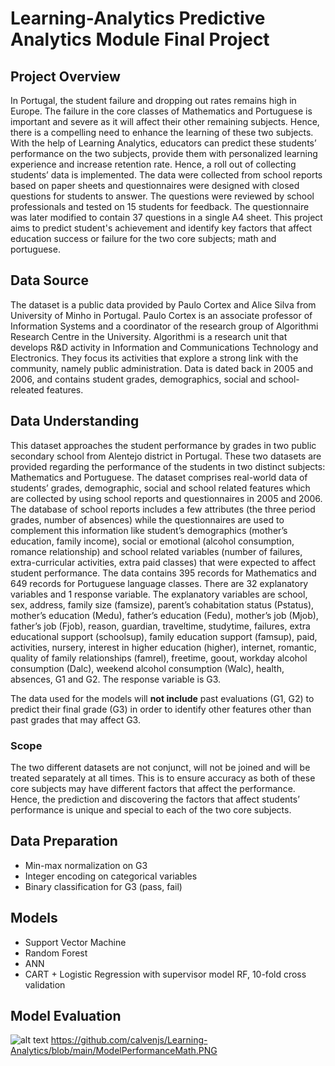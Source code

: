 # Learning-Analytics Predictive Analytics Module Final Project

## Project Overview
In Portugal, the student failure and dropping out rates remains high in Europe. The failure in the core classes of Mathematics and Portuguese is important and severe as it will affect their other remaining subjects. Hence, there is a compelling need to enhance the learning of these two subjects. With the help of Learning Analytics, educators can predict these students’ performance on the two subjects, provide them with personalized learning experience and increase retention rate. Hence, a roll out of collecting students’ data is implemented. The data were collected from school reports based on paper sheets and questionnaires were designed with closed questions for students to answer. The questions were reviewed by school professionals and tested on 15 students for feedback. The questionnaire was later modified to contain 37 questions in a single A4 sheet.
This project aims to predict student's achievement and identify key factors that affect education success or failure for the two core subjects; math and portuguese.

## Data Source
The dataset is a public data provided by Paulo Cortex and Alice Silva from University of Minho in Portugal. Paulo Cortex is an associate professor of Information Systems and a coordinator of the research group of Algorithmi Research Centre in the University. Algorithmi is a research unit that develops R&D activity in Information and Communications Technology and Electronics. They focus its activities that explore a strong link with the community, namely public administration. Data is dated back in 2005 and 2006, and contains student grades, demographics, social and school-releated features.

## Data Understanding
This dataset approaches the student performance by grades in two public secondary school from Alentejo district in Portugal. These two datasets are provided regarding the performance of the students in two distinct subjects: Mathematics and Portuguese. The dataset comprises real-world data of students’ grades, demographic, social and school related features which are collected by using school reports and questionnaires in 2005 and 2006. The database of school reports includes a few attributes (the three period grades, number of absences) while the questionnaires are used to complement this information like student’s demographics (mother’s education, family income), social or emotional (alcohol consumption, romance relationship) and school related variables (number of failures, extra-curricular activities, extra paid classes) that were expected to affect student performance. The data contains 395 records for Mathematics and 649 records for Portuguese language classes.
There are 32 explanatory variables and 1 response variable.
The explanatory variables are school, sex, address, family size (famsize), parent’s cohabitation status (Pstatus), mother’s education (Medu), father’s education (Fedu), mother’s job (Mjob), father’s job (Fjob), reason, guardian, traveltime, studytime, failures, extra educational support (schoolsup), family education support (famsup), paid, activities, nursery, interest in higher education (higher), internet, romantic, quality of family relationships (famrel), freetime, goout, workday alcohol consumption (Dalc), weekend alcohol consumption (Walc), health, absences, G1 and G2.
The response variable is G3.

The data used for the models will **not include** past evaluations (G1, G2) to predict their final grade (G3) in order to identify other features other than past grades that may affect G3.

### Scope
The two different datasets are not conjunct, will not be joined and will be treated separately at all times. This is to ensure accuracy as both of these core subjects may have different factors that affect the performance. Hence, the prediction and discovering the factors that affect students’ performance is unique and special to each of the two core subjects.

## Data Preparation
* Min-max normalization on G3
* Integer encoding on categorical variables
* Binary classification for G3 (pass, fail)


## Models
* Support Vector Machine
* Random Forest
* ANN
* CART + Logistic Regression with supervisor model RF, 10-fold cross validation

## Model Evaluation
![alt text](https://github.com/[calvenjs]/[Learning-Analytics]/blob/main/ModelPerformanceMath.PNG?raw=true)
https://github.com/calvenjs/Learning-Analytics/blob/main/ModelPerformanceMath.PNG






